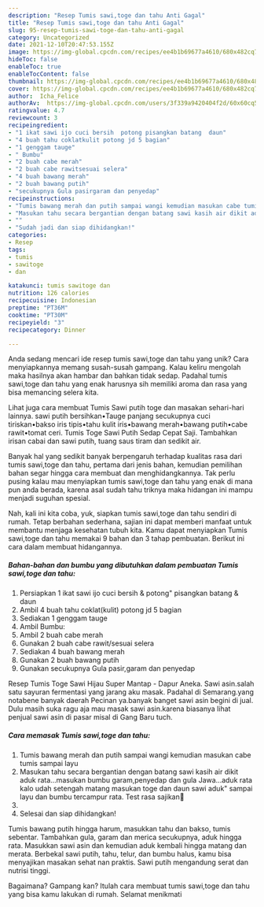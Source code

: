 ```yaml
---
description: "Resep Tumis sawi,toge dan tahu Anti Gagal"
title: "Resep Tumis sawi,toge dan tahu Anti Gagal"
slug: 95-resep-tumis-sawi-toge-dan-tahu-anti-gagal
category: Uncategorized
date: 2021-12-10T20:47:53.155Z
image: https://img-global.cpcdn.com/recipes/ee4b1b69677a4610/680x482cq70/tumis-sawitoge-dan-tahu-foto-resep-utama.jpg
hideToc: false
enableToc: true
enableTocContent: false
thumbnail: https://img-global.cpcdn.com/recipes/ee4b1b69677a4610/680x482cq70/tumis-sawitoge-dan-tahu-foto-resep-utama.jpg
cover: https://img-global.cpcdn.com/recipes/ee4b1b69677a4610/680x482cq70/tumis-sawitoge-dan-tahu-foto-resep-utama.jpg
author:  Icha_Felice
authorAv:  https://img-global.cpcdn.com/users/3f339a9420404f2d/60x60cq50/avatar.jpg
ratingvalue: 4.7
reviewcount: 3
recipeingredient:
- "1 ikat sawi ijo cuci bersih  potong pisangkan batang  daun"
- "4 buah tahu coklatkulit potong jd 5 bagian"
- "1 genggam tauge"
- " Bumbu"
- "2 buah cabe merah"
- "2 buah cabe rawitsesuai selera"
- "4 buah bawang merah"
- "2 buah bawang putih"
- "secukupnya Gula pasirgaram dan penyedap"
recipeinstructions:
- "Tumis bawang merah dan putih sampai wangi kemudian masukan cabe tumis sampai layu"
- "Masukan tahu secara bergantian dengan batang sawi kasih air dikit aduk rata...masukan bumbu garam,penyedap dan gula Jawa...aduk rata kalo udah setengah matang masukan toge dan daun sawi aduk&#34; sampai layu dan bumbu tercampur rata. Test rasa sajikan🍚"
- ""
- "Sudah jadi dan siap dihidangkan!"
categories:
- Resep
tags:
- tumis
- sawitoge
- dan

katakunci: tumis sawitoge dan 
nutrition: 126 calories
recipecuisine: Indonesian
preptime: "PT36M"
cooktime: "PT30M"
recipeyield: "3"
recipecategory: Dinner

---
```



Anda sedang mencari ide resep tumis sawi,toge dan tahu yang unik? Cara menyiapkannya memang susah-susah gampang. Kalau keliru mengolah maka hasilnya akan hambar dan bahkan tidak sedap. Padahal tumis sawi,toge dan tahu yang enak harusnya sih memiliki aroma dan rasa yang bisa memancing selera kita.


Lihat juga cara membuat Tumis Sawi putih toge dan masakan sehari-hari lainnya. sawi putih bersihkan•Tauge panjang secukupnya cuci tiriskan•bakso iris tipis•tahu kulit iris•bawang merah•bawang putih•cabe rawit•tomat ceri. Tumis Toge Sawi Putih Sedap Cepat Saji. Tambahkan irisan cabai dan sawi putih, tuang saus tiram dan sedikit air.

Banyak hal yang sedikit banyak berpengaruh terhadap kualitas rasa dari tumis sawi,toge dan tahu, pertama dari jenis bahan, kemudian pemilihan bahan segar hingga cara membuat dan menghidangkannya. Tak perlu pusing kalau mau menyiapkan tumis sawi,toge dan tahu yang enak di mana pun anda berada, karena asal sudah tahu triknya maka hidangan ini mampu menjadi suguhan spesial.


Nah, kali ini kita coba, yuk, siapkan tumis sawi,toge dan tahu sendiri di rumah. Tetap berbahan sederhana, sajian ini dapat memberi manfaat untuk membantu menjaga kesehatan tubuh kita. Kamu dapat menyiapkan Tumis sawi,toge dan tahu memakai 9 bahan dan 3 tahap pembuatan. Berikut ini cara dalam membuat hidangannya.

<!--inarticleads1-->

##### Bahan-bahan dan bumbu yang dibutuhkan dalam pembuatan Tumis sawi,toge dan tahu:

1. Persiapkan 1 ikat sawi ijo cuci bersih &amp; potong&#34; pisangkan batang &amp; daun
1. Ambil 4 buah tahu coklat(kulit) potong jd 5 bagian
1. Sediakan 1 genggam tauge
1. Ambil  Bumbu:
1. Ambil 2 buah cabe merah
1. Gunakan 2 buah cabe rawit/sesuai selera
1. Sediakan 4 buah bawang merah
1. Gunakan 2 buah bawang putih
1. Gunakan secukupnya Gula pasir,garam dan penyedap


Resep Tumis Toge Sawi Hijau Super Mantap - Dapur Aneka. Sawi asin.salah satu sayuran fermentasi yang jarang aku masak. Padahal di Semarang.yang notabene banyak daerah Pecinan ya.banyak banget sawi asin begini di jual. Dulu masih suka ragu aja mau masak sawi asin.karena biasanya lihat penjual sawi asin di pasar misal di Gang Baru tuch. 

<!--inarticleads2-->

##### Cara memasak Tumis sawi,toge dan tahu:

1. Tumis bawang merah dan putih sampai wangi kemudian masukan cabe tumis sampai layu
1. Masukan tahu secara bergantian dengan batang sawi kasih air dikit aduk rata...masukan bumbu garam,penyedap dan gula Jawa...aduk rata kalo udah setengah matang masukan toge dan daun sawi aduk&#34; sampai layu dan bumbu tercampur rata. Test rasa sajikan🍚
1. 
1. Selesai dan siap dihidangkan!

Tumis bawang putih hingga harum, masukkan tahu dan bakso, tumis sebentar. Tambahkan gula, garam dan merica secukupnya, aduk hingga rata. Masukkan sawi asin dan kemudian aduk kembali hingga matang dan merata. Berbekal sawi putih, tahu, telur, dan bumbu halus, kamu bisa menyajikan masakan sehat nan praktis. Sawi putih mengandung serat dan nutrisi tinggi. 

Bagaimana? Gampang kan? Itulah cara membuat tumis sawi,toge dan tahu yang bisa kamu lakukan di rumah. Selamat menikmati
